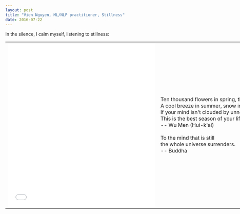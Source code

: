 ```yaml
---
layout: post
title: "Vien Nguyen, ML/NLP practitioner, Stillness"
date: 2016-07-22
---
```


<p align = "justify">

</p>
<p align = "justify">
	In the silence, I calm myself, listening to stillness:
</p>
<table align = "center" border = "0" style = "width: 1024px; height: 700px;" cellpadding="5px" cellspacing = "5px">
	<tr>
		<td>
			<iframe src="//www.eyeem.com/embed/p/89007906/460/512" width="460" height="512" frameborder="0" scrolling="no" allowtransparency="true"> </iframe>
		</td>
		<td valign="center">
		<p style="margin-left:0px;">
			Ten thousand flowers in spring, the moon in autumn<br>
			A cool breeze in summer, snow in winter.<br>
			If your mind isn't clouded by unnecessary things,<br>
			This is the best season of your life.<br>
			-- Wu Men (Hui-k'ai)
		<br><br>
			To the mind that is still<br>
			the whole universe surrenders.<br>
			-- Buddha
		</p>
		</td>
	</tr>
</table>

<div>
<script>
  (function(i,s,o,g,r,a,m){i['GoogleAnalyticsObject']=r;i[r]=i[r]||function(){
  (i[r].q=i[r].q||[]).push(arguments)},i[r].l=1*new Date();a=s.createElement(o),
  m=s.getElementsByTagName(o)[0];a.async=1;a.src=g;m.parentNode.insertBefore(a,m)
  })(window,document,'script','https://www.google-analytics.com/analytics.js','ga');

  ga('create', 'UA-77434616-1', 'auto');
  ga('send', 'pageview');

</script>
</div>